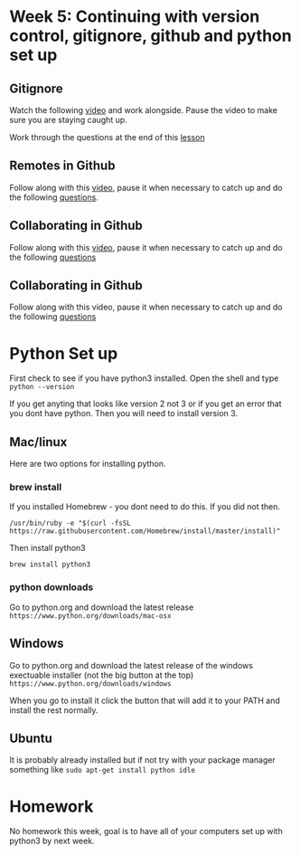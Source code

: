 # Week 5:  Continuing with version control, gitignore, github and python set up

## Gitignore

Watch the following [video](https://www.dropbox.com/s/6v021kc0f1yjuue/gitignore.mp4?dl=0) and work alongside. Pause the video to make sure you are staying caught up.

Work through the questions at the end of this [lesson](http://swcarpentry.github.io/git-novice/06-ignore/index.html)
 
## Remotes in Github
Follow along with this [video](https://www.dropbox.com/s/lcsrh0kp6w0wjl9/remotes_in_github.mp4?dl=0), pause it when necessary to catch up and do the following [questions](http://swcarpentry.github.io/git-novice/07-github/index.html).

## Collaborating in Github

Follow along with this [video](https://www.dropbox.com/s/zjaaksyf4lox0x8/collaborating.pythonsetup.mp4?dl=0), pause it when necessary to catch up and do the following [questions](http://swcarpentry.github.io/git-novice/08-collab/index.html)

## Collaborating in Github

Follow along with this video, pause it when necessary to catch up and do the following [questions](http://swcarpentry.github.io/git-novice/08-collab/index.html)

# Python Set up

First check to see if you have python3 installed.  Open the shell and type
``` python --version ```

If you get anyting that looks like version 2 not 3 or if you get an error that you dont have python. Then you will need to install version 3.


## Mac/linux
Here are two options for installing python. 

### brew install
If you installed Homebrew - you dont need to do this. If you did not then. 

```/usr/bin/ruby -e "$(curl -fsSL https://raw.githubusercontent.com/Homebrew/install/master/install)"```

Then install python3 

```brew install python3```

### python downloads 
Go to python.org and download the latest release
```https://www.python.org/downloads/mac-osx```


## Windows

Go to python.org and download the latest release of the windows exectuable installer (not the big button at the top)
```https://www.python.org/downloads/windows```

When you go to install it click the button that will add it to your PATH and install the rest normally.


## Ubuntu
It is probably already installed but if not try with your package manager something like
```sudo apt-get install python idle```
	

# Homework 
No homework this week, goal is to have all of your computers set up with python3 by next week.  
 
